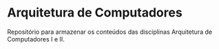 # Arquitetura de Computadores 
Repositório para armazenar os conteúdos das disciplinas Arquitetura de Computadores I e II.
